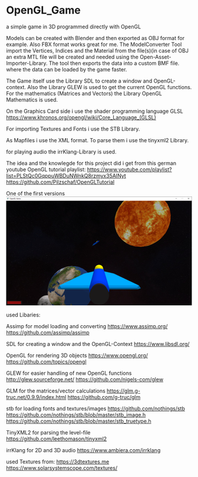 # OpenGL_Game
a simple game in 3D programmed directly with OpenGL

Models can be created with Blender and then exported as OBJ format for example. Also FBX format works great for me.
The ModelConverter Tool import the Vertices, Indices and the Material from the file(s)(in case of OBJ an extra MTL file will be created and needed
using the Open-Asset-Importer-Library. The tool then exports the data into a custom BMF file. where the data can be loaded by the game faster.

The Game itself use the Library SDL to create a window and OpenGL-context. Also the Library GLEW is used to get the current OpenGL functions.
For the mathematics (Matrices and Vectors) the Library OpenGL Mathematics is used.

On the Graphics Card side i use the shader programming language GLSL
https://www.khronos.org/opengl/wiki/Core_Language_(GLSL)

For importing Textures and Fonts i use the STB Library.

As Mapfiles i use the XML format. To parse them i use the tinyxml2 Library.

for playing audio the irrKlang-Library is used.

The idea and the knowlegde for this project did i get from this german youtube OpenGL tutorial playlist:
https://www.youtube.com/playlist?list=PLStQc0GqppuWBDuNWnkQ8rzmyx35AINyt
https://github.com/Pilzschaf/OpenGLTutorial

One of the first versions
![](Images/screenshot1.png)



used Libaries:

Assimp for model loading and converting
https://www.assimp.org/
https://github.com/assimp/assimp

SDL for creating a window and the OpenGL-Context
https://www.libsdl.org/

OpenGL for rendering 3D objects
https://www.opengl.org/
https://github.com/topics/opengl

GLEW for easier handling of new OpenGL functions
http://glew.sourceforge.net/
https://github.com/nigels-com/glew

GLM for the matrices/vector calculations
https://glm.g-truc.net/0.9.9/index.html
https://github.com/g-truc/glm

stb for loading fonts and textures/images
https://github.com/nothings/stb
https://github.com/nothings/stb/blob/master/stb_image.h
https://github.com/nothings/stb/blob/master/stb_truetype.h

TinyXML2 for parsing the level-file
https://github.com/leethomason/tinyxml2

irrKlang for 2D and 3D audio
https://www.ambiera.com/irrklang

used Textures from:
https://3dtextures.me
https://www.solarsystemscope.com/textures/
